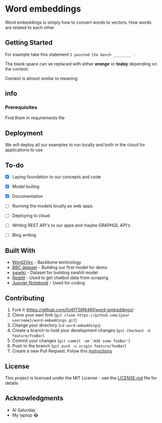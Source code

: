 # Word embeddings

Word embeddings is simply how to convert words to vectors.
How words are related to each other

## Getting Started

For example take this statement
`I painted the bench ________ .`

The blank space can ve replaced with either ___orange___ or ___today___ depending on the context.

Context is almost similar to meaning

## info


### Prerequisites

Find them in requirements file

## Deployment

We will deploy all our examples to run locally and both in the cloud for applications to use

## To-do
- [x] Laying foundation to our concepts and code
- [x] Model builing
- [x] Documentation
- [ ] Running the models locally as web apps
- [ ] Deploying to cloud
- [ ] Writing REST API's to our apps and maybe GRAPHQL API's
- [ ] Blog writing


## Built With

* [Word2Vec](https://radimrehurek.com/gensim/models/word2vec.html) - Backbone technology
* [BBC dataset](http://mlg.ucd.ie/datasets/bbc.html) - Building our first model for demo
* [swwiki](http://kevindonnelly.org.uk/swahili/swwiki/) - Dataset for building swahili model
* [Reddit](http://kevindonnelly.org.uk/swahili/swwiki/) - Used to get chatbot data from scraping
* [Jupyter Notebook](https://jupyter.org/) - Used for coding

## Contributing

1. Fork it (<https://github.com/0x6f736f646f/word-embeddings>)
2. Clone your own fork (`git clone https://github.com/{your username}/word-embeddings.git`)
3. Change your directory (`cd word-embeddings`)
2. Create a branch to hold your development changes (`git checkout -b feature/fooBar`)
3. Commit your changes (`git commit -am 'Add some fooBar'`)
4. Push to the branch (`git push -u origin feature/fooBar`)
5. Create a new Pull Request. Folow this [instructions](https://help.github.com/articles/creating-a-pull-request-from-a-fork)


## License

This project is licensed under the MIT License - see the [LICENSE.md]([LICENSE.md](https://github.com/0x6f736f646f/word-embeddings/blob/master/LICENSE)) file for details

## Acknowledgments

* AI Saturday
* My laptop 😂
